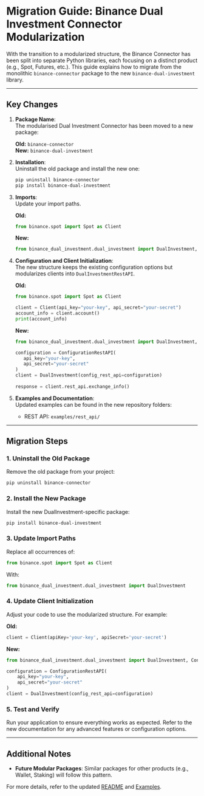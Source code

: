 # Migration Guide: Binance Dual Investment Connector Modularization

With the transition to a modularized structure, the Binance Connector has been split into separate Python libraries, each focusing on a distinct product (e.g., Spot, Futures, etc.). This guide explains how to migrate from the monolithic `binance-connector` package to the new `binance-dual-investment` library.

---

## Key Changes

1. **Package Name**:  
   The modularised Dual Investment Connector has been moved to a new package:

   **Old:** `binance-connector`  
   **New:** `binance-dual-investment`

2. **Installation**:  
   Uninstall the old package and install the new one:

   ```bash
   pip uninstall binance-connector
   pip install binance-dual-investment
   ```

3. **Imports**:  
   Update your import paths.  

   **Old:**

   ```python
   from binance.spot import Spot as Client
   ```

   **New:**

   ```python
   from binance_dual_investment.dual_investment import DualInvestment, ConfigurationRestAPI
   ```

4. **Configuration and Client Initialization**:  
   The new structure keeps the existing configuration options but modularizes clients into `DualInvestmentRestAPI`.  

   **Old:**

   ```python
   from binance.spot import Spot as Client

   client = Client(api_key="your-key", api_secret="your-secret")
   account_info = client.account()
   print(account_info)
   ```

   **New:**

   ```python
   from binance_dual_investment.dual_investment import DualInvestment, ConfigurationRestAPI

   configuration = ConfigurationRestAPI(
      api_key="your-key",
      api_secret="your-secret"
   )
   client = DualInvestment(config_rest_api=configuration)
      
   response = client.rest_api.exchange_info()
   ```

5. **Examples and Documentation**:  
   Updated examples can be found in the new repository folders:
   - REST API: `examples/rest_api/`

---

## Migration Steps

### 1. Uninstall the Old Package

Remove the old package from your project:

```bash
pip uninstall binance-connector
```

### 2. Install the New Package

Install the new DualInvestment-specific package:

```bash
pip install binance-dual-investment
```

### 3. Update Import Paths

Replace all occurrences of:

```python
from binance.spot import Spot as Client
```

With:

```python
from binance_dual_investment.dual_investment import DualInvestment
```

### 4. Update Client Initialization

Adjust your code to use the modularized structure. For example:

**Old:**

```python
client = Client(apiKey='your-key', apiSecret='your-secret')
```

**New:**

```python
from binance_dual_investment.dual_investment import DualInvestment, ConfigurationRestAPI

configuration = ConfigurationRestAPI(
    api_key="your-key",
    api_secret="your-secret"
)
client = DualInvestment(config_rest_api=configuration)
```

### 5. Test and Verify

Run your application to ensure everything works as expected. Refer to the new documentation for any advanced features or configuration options.

---

## Additional Notes

- **Future Modular Packages**: Similar packages for other products (e.g., Wallet, Staking) will follow this pattern.

For more details, refer to the updated [README](../README.md) and [Examples](../examples/).
